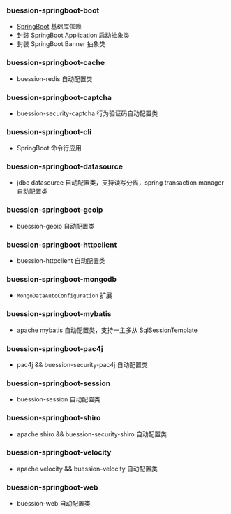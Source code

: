 ### buession-springboot-boot
* [SpringBoot](https://spring.io/projects/spring-boot) 基础库依赖
* 封装 SpringBoot Application 启动抽象类
* 封装 SpringBoot Banner 抽象类

### buession-springboot-cache
* buession-redis 自动配置类

### buession-springboot-captcha
* buession-security-captcha 行为验证码自动配置类

### buession-springboot-cli
* SpringBoot 命令行应用

### buession-springboot-datasource
* jdbc datasource 自动配置类，支持读写分离，spring transaction manager 自动配置类

### buession-springboot-geoip
* buession-geoip 自动配置类

### buession-springboot-httpclient
* buession-httpclient 自动配置类

### buession-springboot-mongodb
* `MongoDataAutoConfiguration` 扩展 

### buession-springboot-mybatis
* apache mybatis 自动配置类，支持一主多从 SqlSessionTemplate

### buession-springboot-pac4j
* pac4j && buession-security-pac4j 自动配置类

### buession-springboot-session
* buession-session 自动配置类

### buession-springboot-shiro
* apache shiro && buession-security-shiro 自动配置类

### buession-springboot-velocity
* apache velocity && buession-velocity 自动配置类

### buession-springboot-web
* buession-web 自动配置类
